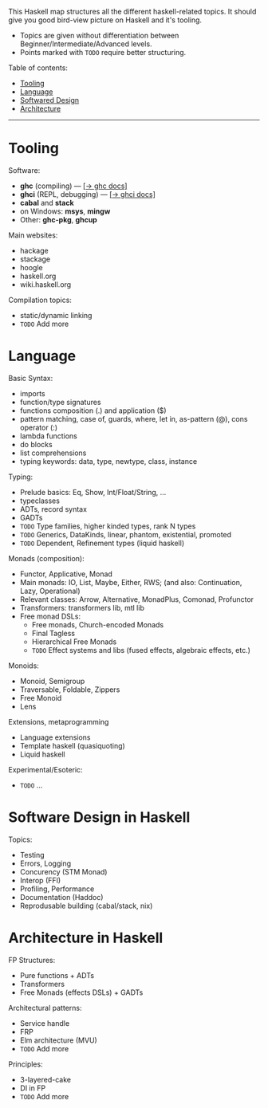 
This Haskell map structures all the different haskell-related topics.
It should give you good bird-view picture on Haskell and it's tooling.

* Topics are given without differentiation between Beginner/Intermediate/Advanced levels.
* Points marked with `TODO` require better structuring.

Table of contents:
- [Tooling](#Tooling)
- [Language](#Language)
- [Softwared Design](#Software-Design-in-Haskell)
- [Architecture](#Architecture-in-Haskell)

---

<!-- Tooling ‾‾‾‾‾‾‾‾‾‾‾‾‾‾‾‾‾‾‾‾‾‾‾‾‾‾‾‾‾‾‾‾‾‾‾‾‾‾‾‾‾‾‾‾‾‾‾‾‾‾‾‾‾‾‾‾‾‾‾‾‾‾‾‾‾‾\ {{{1 -->

# Tooling

Software:
* **ghc** (compiling) — [[→ ghc docs]](https://downloads.haskell.org/ghc/latest/docs/users_guide/)
* **ghci** (REPL, debugging) — [[→ ghci docs]](https://downloads.haskell.org/ghc/latest/docs/users_guide/ghci.html)
* **cabal** and **stack**
* on Windows: **msys**, **mingw**
* Other: **ghc-pkg**, **ghcup**

Main websites:
* hackage
* stackage
* hoogle
* haskell.org
* wiki.haskell.org

Compilation topics:
* static/dynamic linking
* `TODO` Add more

<!-- __________________________________________________________________________/ }}}1 -->
<!-- Language ‾‾‾‾‾‾‾‾‾‾‾‾‾‾‾‾‾‾‾‾‾‾‾‾‾‾‾‾‾‾‾‾‾‾‾‾‾‾‾‾‾‾‾‾‾‾‾‾‾‾‾‾‾‾‾‾‾‾‾‾‾‾‾‾‾\ {{{1 -->

# Language

Basic Syntax:
* imports
* function/type signatures
* functions composition (.) and application ($)
* pattern matching, case of, guards, where, let in, as-pattern (@), cons operator (:)
* lambda functions
* do blocks
* list comprehensions
* typing keywords: data, type, newtype, class, instance

Typing:
* Prelude basics: Eq, Show, Int/Float/String, ...
* typeclasses
* ADTs, record syntax
* GADTs
* `TODO` Type families, higher kinded types, rank N types
* `TODO` Generics, DataKinds, linear, phantom, existential, promoted
* `TODO` Dependent, Refinement types (liquid haskell)

Monads (composition):
* Functor, Applicative, Monad
* Main monads: IO, List, Maybe, Either, RWS; (and also: Continuation, Lazy, Operational)
* Relevant classes: Arrow, Alternative, MonadPlus, Comonad, Profunctor
* Transformers: transformers lib, mtl lib
* Free monad DSLs:
  * Free monads, Church-encoded Monads
  * Final Tagless
  * Hierarchical Free Monads 
  * `TODO` Effect systems and libs (fused effects, algebraic effects, etc.)

Monoids:
* Monoid, Semigroup
* Traversable, Foldable, Zippers
* Free Monoid
* Lens

Extensions, metaprogramming
* Language extensions
* Template haskell (quasiquoting)
* Liquid haskell

Experimental/Esoteric:
* `TODO` ...

<!-- __________________________________________________________________________/ }}}1 -->
<!-- Software Design ‾‾‾‾‾‾‾‾‾‾‾‾‾‾‾‾‾‾‾‾‾‾‾‾‾‾‾‾‾‾‾‾‾‾‾‾‾‾‾‾‾‾‾‾‾‾‾‾‾‾‾‾‾‾‾‾‾‾\ {{{1 -->

# Software Design in Haskell

Topics:
* Testing
* Errors, Logging
* Concurency (STM Monad)
* Interop (FFI)
* Profiling, Performance
* Documentation (Haddoc)
* Reprodusable building (cabal/stack, nix)

<!-- __________________________________________________________________________/ }}}1 -->
<!-- Architecture ‾‾‾‾‾‾‾‾‾‾‾‾‾‾‾‾‾‾‾‾‾‾‾‾‾‾‾‾‾‾‾‾‾‾‾‾‾‾‾‾‾‾‾‾‾‾‾‾‾‾‾‾‾‾‾‾‾‾‾‾‾\ {{{1 -->

# Architecture in Haskell

FP Structures:
* Pure functions + ADTs
* Transformers
* Free Monads (effects DSLs) + GADTs

Architectural patterns:
* Service handle
* FRP
* Elm architecture (MVU)
* `TODO` Add more

Principles:
* 3-layered-cake
* DI in FP
* `TODO` Add more


<!-- __________________________________________________________________________/ }}}1 -->



